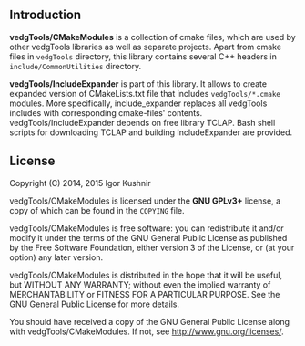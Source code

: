 ## Introduction

<b>vedgTools/CMakeModules</b> is a collection of cmake files, which are used by
other vedgTools libraries as well as separate projects.
Apart from cmake files in `vedgTools` directory, this library contains several
C++ headers in `include/CommonUtilities` directory.

<b>vedgTools/IncludeExpander</b> is part of this library.
It allows to create expanded version of CMakeLists.txt file that includes
`vedgTools/*.cmake` modules. More specifically, include_expander replaces all
vedgTools includes with corresponding cmake-files' contents.
vedgTools/IncludeExpander depends on free library TCLAP.
Bash shell scripts for downloading TCLAP and building IncludeExpander
are provided.

## License

Copyright (C) 2014, 2015 Igor Kushnir <igorkuo AT Google mail>

vedgTools/CMakeModules is licensed under the <b>GNU GPLv3+</b> license,
a copy of which can be found in the `COPYING` file.

vedgTools/CMakeModules is free software: you can redistribute it and/or
modify it under the terms of the GNU General Public License as published by
the Free Software Foundation, either version 3 of the License, or
(at your option) any later version.

vedgTools/CMakeModules is distributed in the hope that it will be useful,
but WITHOUT ANY WARRANTY; without even the implied warranty of
MERCHANTABILITY or FITNESS FOR A PARTICULAR PURPOSE.  See the
GNU General Public License for more details.

You should have received a copy of the GNU General Public License along with
vedgTools/CMakeModules.  If not, see <http://www.gnu.org/licenses/>.
